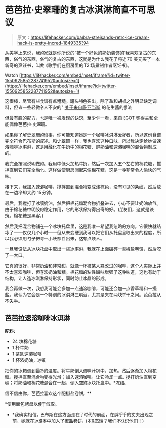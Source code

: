 # 芭芭拉·史翠珊的复古冰淇淋简直不可思议

> 原文：<https://lifehacker.com/barbra-streisands-retro-ice-cream-hack-is-pretty-incred-1849335394>

从美学上来说，我的家就是你所说的“被一个好色的奶奶装饰的”我喜欢复古的东西，俗气的东西，俗气的复古的东西，这就是为什么我花了将近 70 美元买了一本新奇的烹饪书，叫做《歌手们在厨房里的 T2:场景制作者烹饪书》。

Watch [https://lifehacker.com/embed/inset/iframe?id=twitter-1550925852287741952&autosize=1](https://lifehacker.com/embed/inset/iframe?id=twitter-1550925852287741952&autosize=1) 

这很棒，尽管有些食谱有点粗糙。罐头特色突出，除了盐和胡椒之外明显缺乏调料，但*有*一些轻微令人不安的" [关于来自唐·亚当斯](https://twitter.com/clairelizzie/status/1550926974326951937) 的花生酱的想法

但最有趣的配方，也是唯一被发现的诀窍，至少乍一看，来自 EGOT 奖得主和全能偶像芭芭拉·史翠珊。

如果你了解史翠珊的琐事，你可能知道她是一个咖啡冰淇淋爱好者，所以这份食谱完全符合巴布斯的叙述。和史翠珊一样，我也喜欢这种口味，所以我决定给她做速溶咖啡冰淇淋，这是用融化在牛奶中的棉花糖、鲜奶油和速溶咖啡的混合物制成的。

我完全按照说明做的。我用中低火加热牛奶，然后一次加入五个左右的棉花糖，搅拌直到它们完全融化。这样做使厨房闻起来像棉花糖，这是一种非常令人愉快的气味。

接下来，我加入速溶咖啡，搅拌直到混合物变成浅棕色，没有可见的条纹，然后放在一边冷却大约 15 分钟。

最后，我搅打了冰镇奶油，然后把棉花糖混合物折叠进去，小心不要让奶油放气。由于棉花糖中明胶的稳定作用，它的形状保持得出奇的好。(朋友们，这就是诀窍。棉花糖是黑客。)

然后我把混合物铺在一个冰块托盘里，这是我唯一希望我忽略的方向。它很快就结冰了——仅仅几个小时——但从未变硬到我可以把它们从托盘里取出来的程度，所以我必须用勺子把每一小块都舀出来，这有点烦人。

一旦我设法从冰块托盘中取出一些冰淇淋，我就在上面碾碎一些椒盐卷饼，然后咬了一大口。

它真的很好，非常奶油和非常甜，就像一杯被某人篡改过的咖啡，这个人实际上并不太喜欢咖啡，但喜欢奶油和糖。棉花糖的粘性甜味增强了这种味道，这也有助于结构，让人造冰淇淋保持形状，同时防止冰晶的形成。

我会再做一次，我想我可能会多加一点速溶咖啡，可能还会加一点香草精和一撮盐。我认为它会是一个特别的冰淇淋三明治，尤其是夹在两块饼干之间。芭芭拉从不失手。

## 芭芭拉速溶咖啡冰淇淋

**配料:**

*   24 块棉花糖
*   1 杯牛奶
*   1 茶匙速溶咖啡
*   1 杯浓奶油，冰镇

把你的冰箱调到最冷的温度。将牛奶倒入调味汁锅中，加热，然后逐渐加入棉花糖。搅拌直至混合物变得光滑；加入速溶咖啡。让它冷却一点。搅打奶油直到变稠；将奶油和棉花糖混合在一起，倒入空的冰块托盘中。*冻结。

信不信由你，芭芭拉喜欢这个配椒盐卷饼。**

*使用面包烤盘以便于舀取。

* *我确实相信。巴布斯在这方面走在了时代的前面，在胖乎乎的丈夫出现之前，她就在冰淇淋中加入了椒盐卷饼。(本&杰瑞？我们不认识他们！)